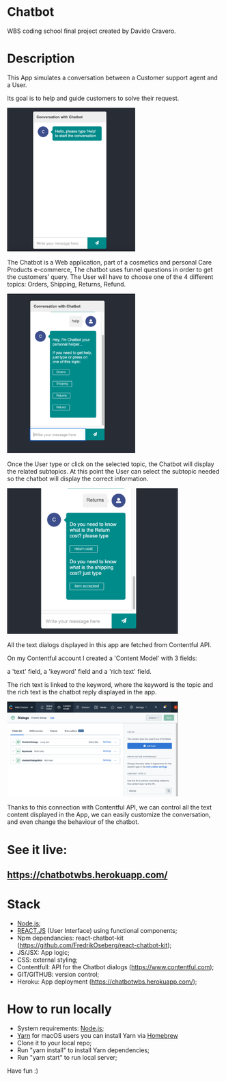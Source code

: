 # Chatbot

WBS coding school final project created by Davide Cravero.



# Description

This App simulates a conversation between a Customer support agent and a User.

Its goal is to help and guide customers to solve their request.

  <img src="/pics/Chatbot.png" width="300">

The Chatbot is a Web application, part of a cosmetics and personal Care Products e-commerce,
The chatbot uses funnel questions in order to get the customers’ query. The User will have to choose one of the 4 different topics:
Orders, 
Shipping, 
Returns,
Refund.

 <img src="/pics/Chatbot2.png" width="300">
 
Once the User type or click on the selected topic, the Chatbot will display the related subtopics.
At this point the User can select the subtopic needed so the chatbot will display the correct information.

<img src="/pics/Chatbot3.png" width="400">

All the text dialogs displayed in this app are fetched from Contentful API.

On my Contentful account I created a 'Content Model' with 3 fields:

a 'text' field, a 'keyword' field and a 'rich text' field.

The rich text is linked to the keyword, where the keyword is the topic and the rich text is the chatbot reply displayed in the app.

<img src="/pics/ChatbotContentful.png" width="400">

Thanks to this connection with Contentful API, we can control all the text content displayed in the App, we can easily customize the conversation, and even change the behaviour of the chatbot.

# See it live: 
## https://chatbotwbs.herokuapp.com/

# Stack

- [Node.js](https://nodejs.org/);
- [REACT.JS](https://reactjs.org/) (User Interface) using functional components;
- Npm dependancies: react-chatbot-kit (https://github.com/FredrikOseberg/react-chatbot-kit);
- JS/JSX: App logic;
- CSS: external styling;
- Contentfull: API for the Chatbot dialogs (https://www.contentful.com);
- GIT/GITHUB: version control;
- Heroku: App deployment (https://chatbotwbs.herokuapp.com/);

# How to run locally

- System requirements: [Node.js](https://nodejs.org/);
- [Yarn](https://classic.yarnpkg.com/en/) for macOS users you can install Yarn via [Homebrew](https://docs.brew.sh/Installation)
- Clone it to your local repo;
- Run "yarn install" to install Yarn dependencies;
- Run "yarn start" to run local server;

Have fun :)
